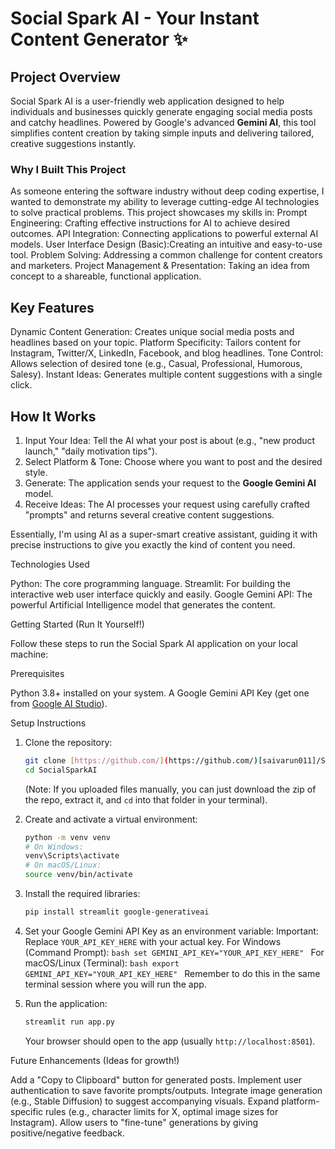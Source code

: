 # Social Spark AI - Your Instant Content Generator ✨

## Project Overview

Social Spark AI is a user-friendly web application designed to help individuals and businesses quickly generate engaging social media posts and catchy headlines. Powered by Google's advanced **Gemini AI**, this tool simplifies content creation by taking simple inputs and delivering tailored, creative suggestions instantly.

### Why I Built This Project

As someone entering the software industry without deep coding expertise, I wanted to demonstrate my ability to leverage cutting-edge AI technologies to solve practical problems. This project showcases my skills in:
Prompt Engineering: Crafting effective instructions for AI to achieve desired outcomes.
API Integration: Connecting applications to powerful external AI models.
User Interface Design (Basic):Creating an intuitive and easy-to-use tool.
Problem Solving: Addressing a common challenge for content creators and marketers.
Project Management & Presentation: Taking an idea from concept to a shareable, functional application.

## Key Features

Dynamic Content Generation: Creates unique social media posts and headlines based on your topic.
Platform Specificity: Tailors content for Instagram, Twitter/X, LinkedIn, Facebook, and blog headlines.
Tone Control: Allows selection of desired tone (e.g., Casual, Professional, Humorous, Salesy).
Instant Ideas: Generates multiple content suggestions with a single click.

## How It Works

1. Input Your Idea: Tell the AI what your post is about (e.g., "new product launch," "daily motivation tips").
2. Select Platform & Tone: Choose where you want to post and the desired style.
3. Generate: The application sends your request to the **Google Gemini AI** model.
4. Receive Ideas: The AI processes your request using carefully crafted "prompts" and returns several creative content suggestions.

Essentially, I'm using AI as a super-smart creative assistant, guiding it with precise instructions to give you exactly the kind of content you need.

Technologies Used

Python: The core programming language.
Streamlit: For building the interactive web user interface quickly and easily.
Google Gemini API: The powerful Artificial Intelligence model that generates the content.

Getting Started (Run It Yourself!)

Follow these steps to run the Social Spark AI application on your local machine:

Prerequisites

Python 3.8+ installed on your system.
A Google Gemini API Key (get one from [Google AI Studio](https://aistudio.google.com/)).

Setup Instructions

1.  Clone the repository:
    ```bash
    git clone [https://github.com/](https://github.com/)[saivarun011]/SocialSparkAI.git
    cd SocialSparkAI
    ```
    (Note: If you uploaded files manually, you can just download the zip of the repo, extract it, and `cd` into that folder in your terminal).

2. Create and activate a virtual environment:
    ```bash
    python -m venv venv
    # On Windows:
    venv\Scripts\activate
    # On macOS/Linux:
    source venv/bin/activate
    ```

3.  Install the required libraries:
    ```bash
    pip install streamlit google-generativeai
    ```

4.  Set your Google Gemini API Key as an environment variable:
   Important: Replace `YOUR_API_KEY_HERE` with your actual key.
  For Windows (Command Prompt):
        ```bash
        set GEMINI_API_KEY="YOUR_API_KEY_HERE"
        ```
  For macOS/Linux (Terminal):
        ```bash
        export GEMINI_API_KEY="YOUR_API_KEY_HERE"
        ```
Remember to do this in the same terminal session where you will run the app.

5.  Run the application:
    ```bash
    streamlit run app.py
    ```
    Your browser should open to the app (usually `http://localhost:8501`).

Future Enhancements (Ideas for growth!)

Add a "Copy to Clipboard" button for generated posts.
Implement user authentication to save favorite prompts/outputs.
Integrate image generation (e.g., Stable Diffusion) to suggest accompanying visuals.
Expand platform-specific rules (e.g., character limits for X, optimal image sizes for Instagram).
Allow users to "fine-tune" generations by giving positive/negative feedback.
